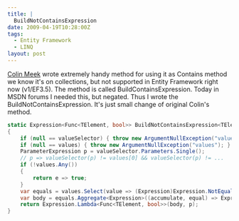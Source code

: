 ```yaml
---
title: |
  BuildNotContainsExpression
date: 2009-04-19T10:28:00Z
tags:
  - Entity Framework
  - LINQ
layout: post
---
```

[Colin Meek][1] wrote extremely handy method for using it as Contains method we know it's on collections, but not supported in Entity Framework right now (v1/EF3.5). The method is called BuildContainsExpression. Today in MSDN forums I needed this, but negated. Thus I wrote the BuildNotContainsExpression. It's just small change of original Colin's method.

```csharp
static Expression<Func<TElement, bool>> BuildNotContainsExpression<TElement, TValue>(Expression<Func<TElement, TValue>> valueSelector, IEnumerable<TValue> values)
{
    if (null == valueSelector) { throw new ArgumentNullException("valueSelector"); }
    if (null == values) { throw new ArgumentNullException("values"); }
    ParameterExpression p = valueSelector.Parameters.Single();
    // p => valueSelector(p) != values[0] && valueSelector(p) != ...
    if (!values.Any())
    {
        return e => true;
    }
    var equals = values.Select(value => (Expression)Expression.NotEqual(valueSelector.Body, Expression.Constant(value, typeof(TValue))));
    var body = equals.Aggregate<Expression>((accumulate, equal) => Expression.And(accumulate, equal));
    return Expression.Lambda<Func<TElement, bool>>(body, p);
}
```

[1]: http://blogs.msdn.com/meek/